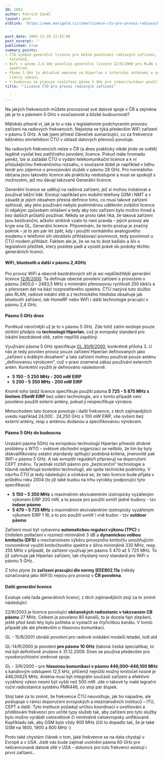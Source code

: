 ```yaml
---
ID: 1083
author: Patrick Zandl
layout: post
oldlink: 'https://www.marigold.cz/item/licence-ctu-pro-provoz-radiovych-zarizeni

  '
post_date: 2003-12-28 21:55:00
post_excerpt: ''
published: true
summary_points:
- ČTÚ vydává generální licence pro běžné používání radiových zařízení, například mobilních
  telefonů.
- WiFi v pásmu 2,4 GHz povoluje generální licence 12/R/2000 pro RLAN s rozprostřeným
  spektrem.
- Pásmo 5 GHz je aktuálně omezeno na Hiperlan s interními anténami a specifickými
  limity výkonu.
- V budoucnu se plánuje rozšíření pásma 5 GHz pro indoor/outdoor použití s TPC a DFS.
title: "'Licence ČTÚ pro provoz radiových zařízení"

  '
---
```


Na jakých frekvencích můžete provozovat své datové spoje v ČR a zejména jak je to s pásmem 5 GHz v současnosti a blízké budoucnosti?<!--more--><p>
Málokdo přesně ví, jak je to u nás s legislativním podchycením provozu zařízení na radiových frekvencích. Nejistota se týká především WiFi zařízení v pásmu 5 GHz. A tak jsem přinesl článeček sumarizující, co za frekvence běžnému smrtelníkovi ČTÚ v oblasti datových přenosů povoluje. </p>

<p>
Na radiových frekvencích nelze v ČR (a dnes prakticky nikde jinde ve světě) legálně vysílat bez patřičného povolení, licence. Pokud máte hromadu peněz, lze si zažádat ČTÚ o vydání telekomunikační licence a k ní příslušejícímu frekvenčnímu rozsahu, v současné době je například v běhu tendr pro zájemce o provozování služeb v pásmu 28 GHz. Pro normálního občana jsou takovéto licence ale prakticky nedostupné a musí se spokojit s možnostmi, jež mu dávají takzvané Generální licence. </p>

<p>
Generální licence se udělují na radiová zařízení, jež si mohou instalovat a používat běžní lidé. Eixstují například pro mobilní telefony GSM i NMT a v zásadě je jejich obsahem přesná definice toho, co musí takové zařízení splňovat, aby jeho používání nebylo podmíněnou udělením zvláštní licence či nějakým způsobem ohlášení a tedy aby toto zařízení bylo možno ihned a bez dalších průtahů používat. Někdy se proto také říká, že taková zařízení jsou bezlicenční, ačkoliv striktně vzato to není pravda &#8211; jejich provoz ale kryje ona GL, Generální licence. Připomínám, že tento postup je značný pokrok &#8211; je to jen pár let zpět, kdy i použití normálního analogového modemu v telefonní síti obnášelo přihlašovací povinnost, tedy povinnost u ČTÚ modem přihlásit. Faktem ale je, že se na to dost kašlalo a šlo o legislativní přežitek, který posléze padl a vyústil právě do podoby těchto generálních licencí. </p>

<H4>WiFi, bluetooth a další v pásmu 2,4GHz </H4>
<p>
Pro provoz WiFi a obecně bezdrátových sítí je asi nejdůležitější generální licence <A href="http://www.ctu.cz/art.php?iSearch=&amp;iArt=76" target=_blank>12/R/2000</A>. Ta definuje obecné povolení zařízení s provozem v pásmu 2400,0 &#8211; 2483,5 MHz s minimální přenosovou rychlostí 250 kbit/s a s přenosem dat na bázi rozprostřeného spektra. ČTÚ nazývá tuto službo jako RLAN, radiové lokální sítě a z technického hlediska obsahuje jak bluetooth zařízení, tak HomeRF nebo WiFi i další technologie pracující v pásmu 2,4 GHz. </p>

<H4>Pásmo 5 GHz dnes</H4>
<p>
Poněkud náročnější už je to v pásmu 5 GHz. Zde totiž zatím existuje pouze striktní předpis na <STRONG>technologii Hiperlan</STRONG>, což je evropský standard pro lokální bezdrátové sítě, zatím nepříliš úspěšný. </p>

<p>
Využívání pásma 5 GHz specifikuje <A href="http://www.ctu.cz/art.php?iSearch=&amp;iArt=94" target=_blank>GL 30/R/2000</A>, konkrétně příloha 3. U nás je tedy povolen provoz pouze zařízení Hiperlan definovaných jako &#8222;zařízení s krátkým dosahem&#8220; a tato zařízení mohou používat pouze anténu &#8222;definovanou výrobcem&#8220;, což v praxi znamená zákaz používání externích antén. Konkrétní využítí je definováno následovně: </p>

<p>

<UL>
<LI><STRONG>5 150 - 5 250 MHz - 200 mW EIRP </STRONG>
<LI><STRONG>5 250 - 5 350 MHz - 200 mW EIRP</STRONG> </LI></UL>
<p>
</p>

<p>
Kromě toho tatáž licence specifikuje použití pásma <STRONG>5 725 - 5 875 MHz s limitem 25mW EIRP</STRONG> bez udání technologie, ani v tomto případě není povoleno použití externí antény, pokud ji nespecifikuje výrobce. </p>

<p>
Mimochodem tato licence povoluje i další frekvence, z těch zajímavějších uvedu například 24,000 . 24,250 GHz s 100 mW EIRP, vše ovšem bez externí antény, resp s anténou dodanou a specifikovanou výrobcem. </p>

<H4>Pásmo 5 GHz do budoucna</H4>
<p>
Uvázání pásma 5GHz na evropskou technologii Hiperlan přineslo drobné problémy s WTO &#8211; světové obchodní organizaci se nelíbilo, že tím by byly diskvalifikovány ostatní standardy splňující podobná kritéria, jmenovitě pak WiFi v pásmu 5 GHz. A tak evropští regulátoři připravují na doporučení CEPT změnu. Ta jednak rozšíří pásmo pro &#8222;bezlicenční&#8220; technologie a hlavně nedefinuje konkrétní technologii, ale spíše technické podmínky. V návrhu ČTÚ je tedy následující a očekává se, že tato licence bude přijata v průběhu roku 2004 (to již také budou na trhu výrobky podporující tyto specifikace):</p>

<UL>
<LI><STRONG>5 150 &#8211; 5 350 MHz</STRONG> s maximálním ekvivalentním izotropicky vyzářeným výkonem EIRP 200 mW, a to pouze pro použití uvnitř jedné budovy - tzv <STRONG>indoor pásmo</STRONG></LI>
<LI><STRONG>5 470 &#8211; 5 725 MHz</STRONG> s maximálním ekvivalentním izotropicky vyzářeným výkonem EIRP 1 W, a to pro použití uvnitř i vně budov - tzv <STRONG>outdoor pásmo</STRONG> </LI></UL>
<p>
Zařízení musí být vybavena <STRONG>automatickou regulací výkonu (TPC)</STRONG> s činitelem potlačení v rozmezí minimálně 3 dB a <STRONG>dynamickou volbou kmitočtu (DFS)</STRONG> s mechanismem výběru provozního kmitočtu umožňujícím rovnoměrné využití kmitočtového spektra v šířce minimálně 330 MHz, resp. 255 MHz v případě, že zařízení využívají jen pásmo 5 470 až 5 725 MHz. To již zahrnuje jak Hiperlan zařízení, tak chystaný nový standard pro WiFi v pásmu 5 GHz. </p>

<p>
Z toho plyne že <STRONG>zařízení pracující dle normy IEEE802.11a</STRONG> (někdy označovaná jako WiFi5) nejsou pro provoz v <STRONG>ČR povolena</STRONG>. </p>

<H4>Další generální licence </H4>
<p>
Existuje celá řada generálních licencí, z těch zajímavějších stojí za to zmínit následující: </p>

<p>
22/R/2003 je licence povolující <STRONG>občanských radiostanic v takzvaném CB pásmu</STRONG> 27 MHz. Celkem je povoleno 80 kanálů, to je docela fajn zlepšení, ještě před šesti lety bylo potřeba si vystačit se čtyřicítkou kanálu. V tomto případě jde ale především o hlasovou komunikaci. 
<p>
GL - 15/R/2001 obnáší povolení pro radiové ovládání modelů letadel, lodí atd 
<p>
GL-14/R/2000 je povolení <STRONG>pro pásmo 10 GHz</STRONG> (taková česká specialitka), to má být definitivně zrušeno k 31.12.2009. Dnes se používá především pro vysokorychlostní směrové spoje. 
<p>
GL - 3/R/2000 &#8211; pro <STRONG>hlasovou komunikaci v pásmu 446,000&#8211;446,100 MHz</STRONG> s kanálovým odstupem 12,5 kHz, přičemž nejnižší možný kmitočet nosné je 446,00625 MHz. Anténa musí být integrální součástí zařízení a efektivní vyzářený výkon nesmí být vyšší než 500 mW. Jde o takové ty malé legrační ruční radiostanice systému PMR446, co stojí pár šlupek. 
<p>
Stojí také za to zmínit, že frekvence ČTÚ neuvolňuje, jak ho napadne, ale postupuje v rámci doporučení evropských a mezinárodních instituců &#8211; ITU, CEPT a další. Tyto instituce požadují určitou koordinaci v uvolňování a přidělování frekvencí pro určité typy služeb tak, aby zařízení pro tyto služby bylo možno vyrábět celosvětově či minimálně celoevropsky unifikovaně. Kupříkladu tak, aby GSM bylo vždy 900 MHz (čili to dopadlo tak, že je také GSM na 1800, 1900 a 800 MHz :) 
<p>
Proto také chystám článek o tom, jaké frekvence se na data chystají v Evropě a v USA. Jistě vás bude zajímat uvolnění pásma 60 GHz pro nelicencované datové sítě v USA &#8211; dokonce pro tuto frekvenci existují i první zařízení... </p>